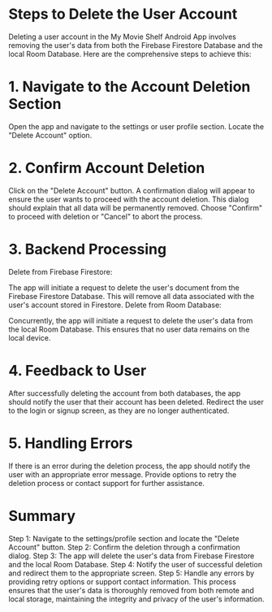 # Steps to Delete the User Account

Deleting a user account in the My Movie Shelf Android App involves removing the user's data from both the Firebase Firestore Database and the local Room Database. Here are the comprehensive steps to achieve this:

# 1. Navigate to the Account Deletion Section
Open the app and navigate to the settings or user profile section.
Locate the "Delete Account" option.

# 2. Confirm Account Deletion
Click on the "Delete Account" button.
A confirmation dialog will appear to ensure the user wants to proceed with the account deletion. This dialog should explain that all data will be permanently removed.
Choose "Confirm" to proceed with deletion or "Cancel" to abort the process.

# 3. Backend Processing

Delete from Firebase Firestore:

The app will initiate a request to delete the user's document from the Firebase Firestore Database.
This will remove all data associated with the user's account stored in Firestore.
Delete from Room Database:

Concurrently, the app will initiate a request to delete the user's data from the local Room Database.
This ensures that no user data remains on the local device.

# 4. Feedback to User
After successfully deleting the account from both databases, the app should notify the user that their account has been deleted.
Redirect the user to the login or signup screen, as they are no longer authenticated.

# 5. Handling Errors
If there is an error during the deletion process, the app should notify the user with an appropriate error message.
Provide options to retry the deletion process or contact support for further assistance.

# Summary
Step 1: Navigate to the settings/profile section and locate the "Delete Account" button.
Step 2: Confirm the deletion through a confirmation dialog.
Step 3: The app will delete the user's data from Firebase Firestore and the local Room Database.
Step 4: Notify the user of successful deletion and redirect them to the appropriate screen.
Step 5: Handle any errors by providing retry options or support contact information.
This process ensures that the user's data is thoroughly removed from both remote and local storage, maintaining the integrity and privacy of the user's information.
